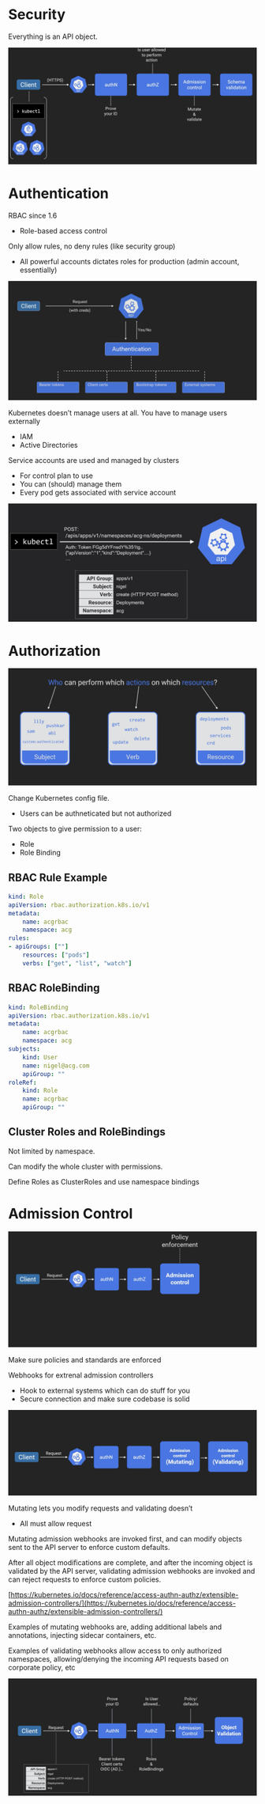 # Security

Everything is an API object.

![Untitled](Security%20b7094b13f6d5437fbd4b489b23fea92c/Untitled.png)

# Authentication

RBAC since 1.6

- Role-based access control

Only allow rules, no deny rules (like security group)

- All powerful accounts dictates roles for production (admin account, essentially)

![Untitled](Security%20b7094b13f6d5437fbd4b489b23fea92c/Untitled%201.png)

Kubernetes doesn’t manage users at all. You have to manage users externally

- IAM
- Active Directories

Service accounts are used and managed by clusters

- For control plan to use
- You can (should) manage them
- Every pod gets associated with service account

![Untitled](Security%20b7094b13f6d5437fbd4b489b23fea92c/Untitled%202.png)

# Authorization

![Untitled](Security%20b7094b13f6d5437fbd4b489b23fea92c/Untitled%203.png)

Change Kubernetes config file.

- Users can be authneticated but not authorized

Two objects to give permission to a user:

- Role
- Role Binding

## RBAC Rule Example

```yaml
kind: Role
apiVersion: rbac.authorization.k8s.io/v1
metadata:
	name: acgrbac
	namespace: acg
rules:
- apiGroups: [""]
	resources: ["pods"]
	verbs: ["get", "list", "watch"]
```

## RBAC RoleBinding

```yaml
kind: RoleBinding
apiVersion: rbac.authorization.k8s.io/v1
metadata:
	name: acgrbac
	namespace: acg
subjects:
	kind: User
	name: nigel@acg.com
	apiGroup: ""
roleRef:
	kind: Role
	name: acgrbac
	apiGroup: ""
```

## Cluster Roles and RoleBindings

Not limited by namespace.

Can modify the whole cluster with permissions.

Define Roles as ClusterRoles and use namespace bindings

# Admission Control

![Screen Shot 2022-08-07 at 3.07.02 PM.png](Security%20b7094b13f6d5437fbd4b489b23fea92c/Screen_Shot_2022-08-07_at_3.07.02_PM.png)

Make sure policies and standards are enforced

Webhooks for extrenal admission controllers

- Hook to external systems which can do stuff for you
- Secure connection and make sure codebase is solid

![Untitled](Security%20b7094b13f6d5437fbd4b489b23fea92c/Untitled%204.png)

Mutating lets you modify requests and validating doesn’t

- All must allow request

Mutating admission webhooks are invoked first, and can modify objects sent to the API server to enforce custom defaults.

After all object modifications are complete, and after the incoming object is validated by the API server, validating admission webhooks are invoked and can reject requests to enforce custom policies.

[https://kubernetes.io/docs/reference/access-authn-authz/extensible-admission-controllers/](https://kubernetes.io/docs/reference/access-authn-authz/extensible-admission-controllers/)

Examples of mutating webhooks are, adding additional labels and annotations, injecting sidecar containers, etc.

Examples of validating webhooks allow access to only authorized namespaces, allowing/denying the incoming API requests based on corporate policy, etc

![Untitled](Security%20b7094b13f6d5437fbd4b489b23fea92c/Untitled%205.png)